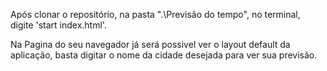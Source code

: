 Após clonar o repositório, na pasta ".\Previsão do tempo\", no terminal, digite 'start index.html'.

Na Pagina do seu navegador já será possivel ver o layout default da aplicação, basta digitar o nome da cidade desejada para ver sua previsão.
